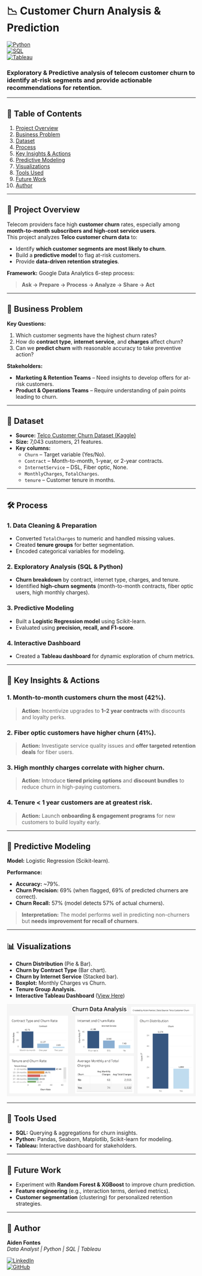 # 📉 **Customer Churn Analysis & Prediction**  

[![Python](https://img.shields.io/badge/Python-3.8+-blue.svg)](https://www.python.org/)  
[![SQL](https://img.shields.io/badge/SQL-PostgreSQL-orange.svg)]()  
[![Tableau](https://img.shields.io/badge/Tableau-Dashboard-blueviolet.svg)](https://public.tableau.com/app/profile/aiden.fontes/viz/ChurnAnalysis_17539352623890/Dashboard3?publish=yes&showOnboarding=true)  

### **Exploratory & Predictive analysis of telecom customer churn to identify at-risk segments and provide actionable recommendations for retention.**

---

## **📑 Table of Contents**  
1. [Project Overview](#-project-overview)  
2. [Business Problem](#-business-problem)  
3. [Dataset](#-dataset)  
4. [Process](#-process)  
5. [Key Insights & Actions](#-key-insights--actions)  
6. [Predictive Modeling](#-predictive-modeling)  
7. [Visualizations](#-visualizations)  
8. [Tools Used](#-tools-used)  
9. [Future Work](#-future-work)  
10. [Author](#-author)  

---

## **📌 Project Overview**  
Telecom providers face high **customer churn** rates, especially among **month-to-month subscribers and high-cost service users**.  
This project analyzes **Telco customer churn data** to:  
- Identify **which customer segments are most likely to churn**.  
- Build a **predictive model** to flag at-risk customers.  
- Provide **data-driven retention strategies**.  

**Framework:** Google Data Analytics 6-step process:  
> **Ask → Prepare → Process → Analyze → Share → Act**  

---

## **🎯 Business Problem**  
**Key Questions:**  
1. Which customer segments have the highest churn rates?  
2. How do **contract type**, **internet service**, and **charges** affect churn?  
3. Can we **predict churn** with reasonable accuracy to take preventive action?  

**Stakeholders:**  
- **Marketing & Retention Teams** – Need insights to develop offers for at-risk customers.  
- **Product & Operations Teams** – Require understanding of pain points leading to churn.  

---

## **📂 Dataset**  
- **Source:** [Telco Customer Churn Dataset (Kaggle)](https://www.kaggle.com/datasets/blastchar/telco-customer-churn)  
- **Size:** 7,043 customers, 21 features.  
- **Key columns:**  
  - `Churn` – Target variable (Yes/No).  
  - `Contract` – Month-to-month, 1-year, or 2-year contracts.  
  - `InternetService` – DSL, Fiber optic, None.  
  - `MonthlyCharges`, `TotalCharges`.  
  - `tenure` – Customer tenure in months.  

---

## **🛠 Process**  

### 1. **Data Cleaning & Preparation**  
- Converted `TotalCharges` to numeric and handled missing values.  
- Created **tenure groups** for better segmentation.  
- Encoded categorical variables for modeling.  

### 2. **Exploratory Analysis (SQL & Python)**  
- **Churn breakdown** by contract, internet type, charges, and tenure.  
- Identified **high-churn segments** (month-to-month contracts, fiber optic users, high monthly charges).  

### 3. **Predictive Modeling**  
- Built a **Logistic Regression model** using Scikit-learn.  
- Evaluated using **precision, recall, and F1-score**.  

### 4. **Interactive Dashboard**  
- Created a **Tableau dashboard** for dynamic exploration of churn metrics.  

---

## **🔑 Key Insights & Actions**  

### 1. **Month-to-month customers churn the most (42%).**  
> **Action:** Incentivize upgrades to **1–2 year contracts** with discounts and loyalty perks.  

### 2. **Fiber optic customers have higher churn (41%).**  
> **Action:** Investigate service quality issues and **offer targeted retention deals** for fiber users.  

### 3. **High monthly charges correlate with higher churn.**  
> **Action:** Introduce **tiered pricing options** and **discount bundles** to reduce churn in high-paying customers.  

### 4. **Tenure < 1 year customers are at greatest risk.**  
> **Action:** Launch **onboarding & engagement programs** for new customers to build loyalty early.  

---

## **🤖 Predictive Modeling**  

**Model:** Logistic Regression (Scikit-learn).  

**Performance:**  
- **Accuracy:** ~79%.  
- **Churn Precision:** 69% (when flagged, 69% of predicted churners are correct).  
- **Churn Recall:** 57% (model detects 57% of actual churners).  

> **Interpretation:** The model performs well in predicting non-churners but **needs improvement for recall of churners**.  

---

## **📊 Visualizations**  
- **Churn Distribution** (Pie & Bar).  
- **Churn by Contract Type** (Bar chart).  
- **Churn by Internet Service** (Stacked bar).  
- **Boxplot:** Monthly Charges vs Churn.  
- **Tenure Group Analysis.**  
- **Interactive Tableau Dashboard** ([View Here](https://public.tableau.com/app/profile/aiden.fontes/viz/ChurnAnalysis_17539352623890/Dashboard3?publish=yes&showOnboarding=true))  

![Tableau Dashboard](customer-churn-analysis/Images/tableau_dashboard.png)  

---

## **🧰 Tools Used**  
- **SQL:** Querying & aggregations for churn insights.  
- **Python:** Pandas, Seaborn, Matplotlib, Scikit-learn for modeling.  
- **Tableau:** Interactive dashboard for stakeholders.  

---

## **🔮 Future Work**  
- Experiment with **Random Forest & XGBoost** to improve churn prediction.  
- **Feature engineering** (e.g., interaction terms, derived metrics).  
- **Customer segmentation** (clustering) for personalized retention strategies.  

---

## **👤 Author**  
**Aiden Fontes**  
*Data Analyst | Python | SQL | Tableau*  

[![LinkedIn](https://img.shields.io/badge/LinkedIn-Profile-blue.svg)](https://www.linkedin.com/)  
[![GitHub](https://img.shields.io/badge/GitHub-Portfolio-black.svg)](https://github.com/)  
